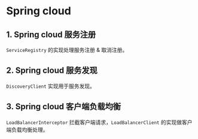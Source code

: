 # Spring cloud

## 1. Spring cloud 服务注册

`ServiceRegistry` 的实现处理服务注册 & 取消注册。

## 2. Spring cloud 服务发现

`DiscoveryClient` 实现用于服务发现。

## 3. Spring cloud 客户端负载均衡

`LoadBalancerInterceptor` 拦截客户端请求，`LoadBalancerClient` 的实现做客户端负载均衡处理。
